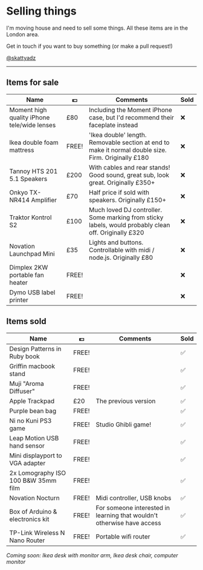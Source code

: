 Selling things
===

I'm moving house and need to sell some things. All these items are in the London area.

Get in touch if you want to buy something (or make a pull request!)

[@skattyadz](twitter.com/skattyadz)

___

Items for sale
---

Name                                | 💷     | Comments | Sold
--------                            | ----- | -------- | ----
Moment high quality iPhone tele/wide lenses | £80 | Including the Moment iPhone case, but I'd recommend their faceplate instead | ❌
Ikea double foam mattress           | FREE! | 'Ikea double' length. Removable section at end to make it normal double size. Firm. Originally £180 | ❌
Tannoy HTS 201 5.1 Speakers         | £200  | With cables and rear stands! Good sound, great sub, look great. Originally £350+ | ❌
Onkyo TX-NR414 Amplifier            | £70   | Half price if sold with speakers. Originally £150+ | ❌
Traktor Kontrol S2                  | £100  | Much loved DJ controller. Some marking from sticky labels, would probably clean off. Originally £320 | ❌
Novation Launchpad Mini             | £35   | Lights and buttons. Controllable with midi / node.js. Originally £80 | ❌
Dimplex 2KW portable fan heater     | FREE! |   | ❌
Dymo USB label printer              | FREE! | | ❌


Items sold
---

Name                                | 💷     | Comments | Sold
--------                            | ----- | -------- | ----
Design Patterns in Ruby book        | FREE! | | ✅
Griffin macbook stand               | FREE! | | ✅
Muji "Aroma Diffuser"               | FREE! | | ✅
Apple Trackpad                      | £20   | The previous version | ✅
Purple bean bag                     | FREE! | | ✅
Ni no Kuni PS3 game                 | FREE! | Studio Ghibli game! | ✅
Leap Motion USB hand sensor         | FREE! | | ✅
Mini displayport to VGA adapter     | FREE! | | ✅
2x Lomography ISO 100 B&W 35mm film | FREE! | | ✅
Novation Nocturn                    | FREE! | Midi controller, USB knobs | ✅
Box of Arduino & electronics kit    | FREE! | For someone interested in learning that wouldn't otherwise have access | ✅
TP-Link Wireless N Nano Router      | FREE! | Portable wifi router |  ✅


*Coming soon: Ikea desk with monitor arm, Ikea desk chair, computer monitor*
